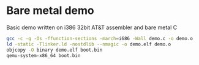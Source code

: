 # Bare metal demo
Basic demo written on i386 32bit AT&T assembler and bare metal C
```bash
gcc -c -g -Os -ffunction-sections -march=i686 -Wall demo.c -o demo.o
ld -static -Tlinker.ld -nostdlib --nmagic -o demo.elf demo.o
objcopy -O binary demo.elf boot.bin
qemu-system-x86_64 boot.bin 
```
